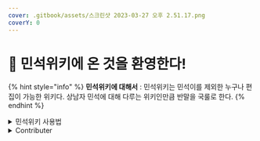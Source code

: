 ```yaml
---
cover: .gitbook/assets/스크린샷 2023-03-27 오후 2.51.17.png
coverY: 0
---
```


# 👋 민석위키에 온 것을 환영한다!

{% hint style="info" %}
**민석위키에 대해서** : 민석위키는 민석이를 제외한 누구나 편집이 가능한 위키다. 상남자 민석에 대해 다루는 위키인만큼 반말을 국룰로 한다.
{% endhint %}

<details>

<summary>민석위키 사용법</summary>

민석이에 대한 내용이라면 뭐든지 편집이 가능하다. 혹은 주혁이에 대한 내용까지도 다루기도 한다

</details>

<details>

<summary>Contributer</summary>

김재학, 김주혁, 최현준, 하재승

</details>
